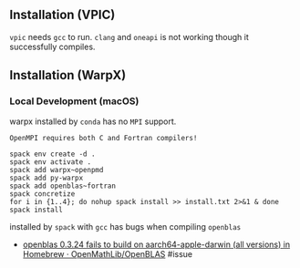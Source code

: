 

## Installation (VPIC)

`vpic` needs `gcc` to run. `clang` and `oneapi` is not working though it successfully compiles. 

## Installation (WarpX)

### Local Development (macOS)

warpx installed by `conda` has no `MPI` support.

`OpenMPI requires both C and Fortran compilers!`

```
spack env create -d .
spack env activate .
spack add warpx~openpmd
spack add py-warpx
spack add openblas~fortran
spack concretize
for i in {1..4}; do nohup spack install >> install.txt 2>&1 & done
spack install
```

installed by `spack` with `gcc` has bugs when compiling `openblas`

- [openblas 0.3.24 fails to build on aarch64-apple-darwin (all versions) in Homebrew · OpenMathLib/OpenBLAS](https://github.com/OpenMathLib/OpenBLAS/issues/4212) #issue